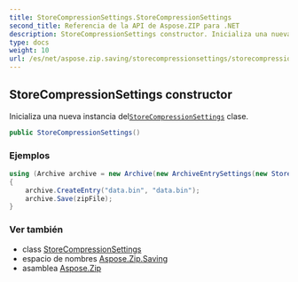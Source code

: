 ```yaml
---
title: StoreCompressionSettings.StoreCompressionSettings
second_title: Referencia de la API de Aspose.ZIP para .NET
description: StoreCompressionSettings constructor. Inicializa una nueva instancia delStoreCompressionSettings clase.
type: docs
weight: 10
url: /es/net/aspose.zip.saving/storecompressionsettings/storecompressionsettings/
---
```

## StoreCompressionSettings constructor

Inicializa una nueva instancia del[`StoreCompressionSettings`](../) clase.

```csharp
public StoreCompressionSettings()
```

### Ejemplos

```csharp
using (Archive archive = new Archive(new ArchiveEntrySettings(new StoreCompressionSettings())))
{
    archive.CreateEntry("data.bin", "data.bin");                   
    archive.Save(zipFile);
}
```

### Ver también

* class [StoreCompressionSettings](../)
* espacio de nombres [Aspose.Zip.Saving](../../storecompressionsettings/)
* asamblea [Aspose.Zip](../../../)



